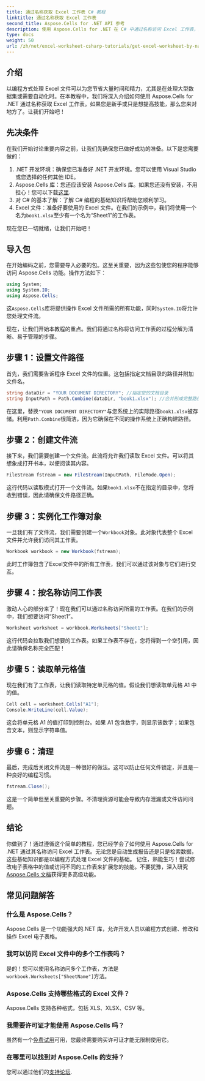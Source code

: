 ```yaml
---
title: 通过名称获取 Excel 工作表 C# 教程
linktitle: 通过名称获取 Excel 工作表
second_title: Aspose.Cells for .NET API 参考
description: 使用 Aspose.Cells for .NET 在 C# 中通过名称访问 Excel 工作表，并按照分步指导提高代码效率。
type: docs
weight: 50
url: /zh/net/excel-worksheet-csharp-tutorials/get-excel-worksheet-by-name-csharp-tutorial/
---
```

## 介绍

以编程方式处理 Excel 文件可以为您节省大量时间和精力，尤其是在处理大型数据集或需要自动化时。在本教程中，我们将深入介绍如何使用 Aspose.Cells for .NET 通过名称获取 Excel 工作表。如果您是新手或只是想提高技能，那么您来对地方了。让我们开始吧！

## 先决条件

在我们开始讨论重要内容之前，让我们先确保您已做好成功的准备。以下是您需要做的：

1. .NET 开发环境：确保您已准备好 .NET 开发环境。您可以使用 Visual Studio 或您选择的任何其他 IDE。
2.  Aspose.Cells 库：您还应该安装 Aspose.Cells 库。如果您还没有安装，不用担心！您可以下载[这里](https://releases.aspose.com/cells/net/).
3. 对 C# 的基本了解：了解 C# 编程的基础知识将帮助您顺利学习。
4.  Excel 文件：准备好要使用的 Excel 文件。在我们的示例中，我们将使用一个名为`book1.xlsx`至少有一个名为“Sheet1”的工作表。

现在您已一切就绪，让我们开始吧！

## 导入包

在开始编码之前，您需要导入必要的包。这至关重要，因为这些包使您的程序能够访问 Aspose.Cells 功能。操作方法如下：

```csharp
using System;
using System.IO;
using Aspose.Cells;
```

这`Aspose.Cells`库将提供操作 Excel 文件所需的所有功能，同时`System.IO`将允许您处理文件流。

现在，让我们开始本教程的重点。我们将通过名称将访问工作表的过程分解为清晰、易于管理的步骤。

## 步骤 1：设置文件路径

首先，我们需要告诉程序 Excel 文件的位置。这包括指定文档目录的路径并附加文件名。

```csharp
string dataDir = "YOUR DOCUMENT DIRECTORY"; //指定您的文档目录
string InputPath = Path.Combine(dataDir, "book1.xlsx"); //合并形成完整路径
```

在这里，替换`"YOUR DOCUMENT DIRECTORY"`与您系统上的实际路径`book1.xlsx`被存储。利用`Path.Combine`很简洁，因为它确保在不同的操作系统上正确构建路径。

## 步骤 2：创建文件流

接下来，我们需要创建一个文件流。此流将允许我们读取 Excel 文件。可以将其想象成打开书本，以便阅读其内容。

```csharp
FileStream fstream = new FileStream(InputPath, FileMode.Open);
```

这行代码以读取模式打开一个文件流。如果`book1.xlsx`不在指定的目录中，您将收到错误，因此请确保文件路径正确。

## 步骤 3：实例化工作簿对象

一旦我们有了文件流，我们需要创建一个`Workbook`对象。此对象代表整个 Excel 文件并允许我们访问其工作表。

```csharp
Workbook workbook = new Workbook(fstream);
```

此时工作簿包含了Excel文件中的所有工作表，我们可以通过该对象与它们进行交互。

## 步骤 4：按名称访问工作表

激动人心的部分来了！现在我们可以通过名称访问所需的工作表。在我们的示例中，我们想要访问“Sheet1”。

```csharp
Worksheet worksheet = workbook.Worksheets["Sheet1"];
```

这行代码会拉取我们想要的工作表。如果工作表不存在，您将得到一个空引用，因此请确保名称完全匹配！

## 步骤 5：读取单元格值

现在我们有了工作表，让我们读取特定单元格的值。假设我们想读取单元格 A1 中的值。

```csharp
Cell cell = worksheet.Cells["A1"];
Console.WriteLine(cell.Value);
```

这会将单元格 A1 的值打印到控制台。如果 A1 包含数字，则显示该数字；如果包含文本，则显示字符串值。

## 步骤 6：清理

最后，完成后关闭文件流是一种很好的做法。这可以防止任何文件锁定，并且是一种良好的编程习惯。

```csharp
fstream.Close();
```

这是一个简单但至关重要的步骤。不清理资源可能会导致内存泄漏或文件访问问题。

## 结论

你做到了！通过遵循这个简单的教程，您已经学会了如何使用 Aspose.Cells for .NET 通过其名称访问 Excel 工作表。无论您是自动生成报告还是只是检索数据，这些基础知识都是以编程方式处理 Excel 文件的基础。
记住，熟能生巧！尝试修改电子表格中的值或访问不同的工作表来扩展您的技能。不要犹豫，深入研究[Aspose.Cells 文档](https://reference.aspose.com/cells/net/)获得更多高级功能。

## 常见问题解答

### 什么是 Aspose.Cells？
Aspose.Cells 是一个功能强大的.NET 库，允许开发人员以编程方式创建、修改和操作 Excel 电子表格。

### 我可以访问 Excel 文件中的多个工作表吗？
是的！您可以使用名称访问多个工作表，方法是`workbook.Worksheets["SheetName"]`方法。

### Aspose.Cells 支持哪些格式的 Excel 文件？
Aspose.Cells 支持各种格式，包括 XLS、XLSX、CSV 等。

### 我需要许可证才能使用 Aspose.Cells 吗？
虽然有一个[免费试用](https://releases.aspose.com/)可用，您最终需要购买许可证才能无限制使用它。

### 在哪里可以找到对 Aspose.Cells 的支持？
您可以通过他们的[支持论坛](https://forum.aspose.com/c/cells/9).